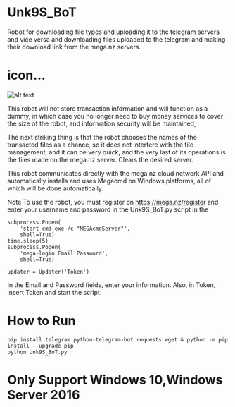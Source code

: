 # Unk9S_BoT
Robot for downloading file types and uploading it to the telegram servers and vice versa and downloading files uploaded to the telegram and making their download link from the mega.nz servers.

# icon...

![alt text][logo]

[logo]: https://raw.githubusercontent.com/unk9vvn/Unk9S_BoT/master/icon.jpg "Logo Title Text 2"





This robot will not store transaction information and will function as a dummy, in which case you no longer need to buy money services to cover the size of the robot, and information security will be maintained,

The next striking thing is that the robot chooses the names of the transacted files as a chance, so it does not interfere with the file management, and it can be very quick, and the very last of its operations is the files made on the mega.nz server. Clears the desired server.

This robot communicates directly with the mega.nz cloud network API and automatically installs and uses Megacmd on Windows platforms, all of which will be done automatically.

Note To use the robot, you must register on https://mega.nz/register and enter your username and password in the Unk9S_BoT.py script in the

    subprocess.Popen(
        'start cmd.exe /c "MEGAcmdServer"',
        shell=True)
    time.sleep(5)
    subprocess.Popen(
        'mega-login Email Password',
        shell=True)

    updater = Updater('Token')
        
In the Email and Password fields, enter your information. Also, in Token, insert Token and start the script.


# How to Run
```
pip install telegram python-telegram-bot requests wget & python -m pip install --upgrade pip
python Unk9S_BoT.py
```

# Only Support Windows 10,Windows Server 2016
